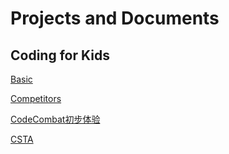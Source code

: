 # Projects and Documents

## Coding for Kids

[Basic](coding4kids/basic.md)

[Competitors](coding4kids/competitors.md)

[CodeCombat初步体验](coding4kids/codecombat-first-sight.md)

[CSTA](https://www.csteachers.org/)